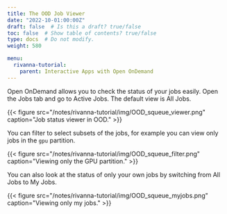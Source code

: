 ```yaml
---
title: The OOD Job Viewer
date: "2022-10-01:00:00Z"
draft: false  # Is this a draft? true/false
toc: false  # Show table of contents? true/false
type: docs  # Do not modify.
weight: 580

menu:
  rivanna-tutorial:
    parent: Interactive Apps with Open OnDemand
---
```


Open OnDemand allows you to check the status of your jobs easily.  Open the Jobs tab and go to Active Jobs.  The default view is All Jobs.

{{< figure src="/notes/rivanna-tutorial/img/OOD_squeue_viewer.png" caption="Job status viewer in OOD." >}}

You can filter to select subsets of the jobs, for example you can view only jobs in the `gpu` partition.

{{< figure src="/notes/rivanna-tutorial/img/OOD_squeue_filter.png" caption="Viewing only the GPU partition." >}}

You can also look at the status of only your own jobs by switching from All Jobs to My Jobs.

{{< figure src="/notes/rivanna-tutorial/img/OOD_squeue_myjobs.png" caption="Viewing only my jobs." >}}
